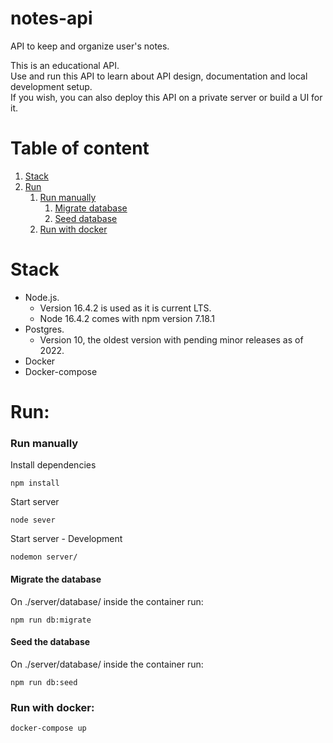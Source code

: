 # notes-api
API to keep and organize user's notes.

This is an educational API.  
Use and run this API to learn about API design, documentation and local development setup.  
If you wish, you can also deploy this API on a private server or build a UI for it.

# Table of content
1. [Stack](#stack)
2. [Run](#run)
   1. [Run manually](#run-manually)
      1. [Migrate database](#migrate-the-database)
      2. [Seed database](#seed-the-database)
   2. [Run with docker](#run-with-docker)

# Stack
- Node.js.
  - Version 16.4.2 is used as it is current LTS.
  - Node 16.4.2 comes with npm version 7.18.1
- Postgres.
  - Version 10, the oldest version with pending minor releases as of 2022.
- Docker
- Docker-compose
# Run:

### Run manually

Install dependencies
```
npm install 
```
Start server
```
node sever
```
Start server - Development
```
nodemon server/
```

#### Migrate the database
On ./server/database/ inside the container run:
```
npm run db:migrate
```

#### Seed the database
On ./server/database/ inside the container run:
```
npm run db:seed
```


### Run with docker:

```
docker-compose up
```